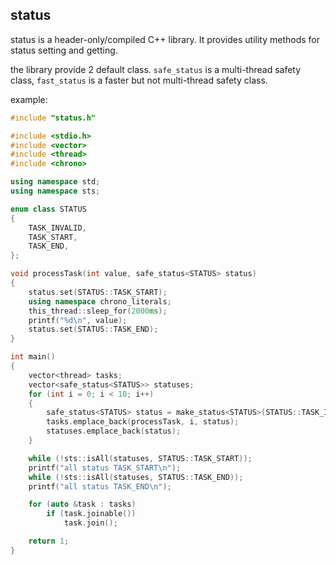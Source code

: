 ## status

status is a header-only/compiled C++ library. It provides utility methods for status setting and getting.

the library provide 2 default class. `safe_status` is a multi-thread safety class, `fast_status` is a faster but not multi-thread safety class.

example:

```C++
#include "status.h"

#include <stdio.h>
#include <vector>
#include <thread>
#include <chrono>

using namespace std;
using namespace sts;

enum class STATUS
{
    TASK_INVALID,
    TASK_START,
    TASK_END,
};

void processTask(int value, safe_status<STATUS> status)
{
    status.set(STATUS::TASK_START);
    using namespace chrono_literals;
    this_thread::sleep_for(2000ms);
    printf("%d\n", value);
    status.set(STATUS::TASK_END);
}

int main()
{
    vector<thread> tasks;
    vector<safe_status<STATUS>> statuses;
    for (int i = 0; i < 10; i++)
    {
        safe_status<STATUS> status = make_status<STATUS>(STATUS::TASK_INVALID);
        tasks.emplace_back(processTask, i, status);
        statuses.emplace_back(status);
    }

    while (!sts::isAll(statuses, STATUS::TASK_START));
    printf("all status TASK_START\n");
    while (!sts::isAll(statuses, STATUS::TASK_END));
    printf("all status TASK_END\n");

    for (auto &task : tasks)
        if (task.joinable())
            task.join();

    return 1;
}
```